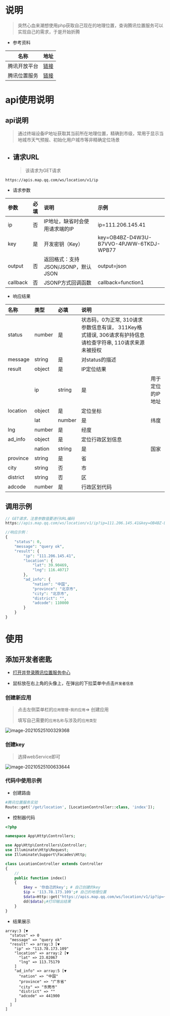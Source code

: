 # 说明

> 突然心血来潮想使用php获取自己现在的地理位置，查询腾讯位置服务可以实现自己的需求，于是开始折腾

- 参考资料

| 名称         | 地址                                                         |
| ------------ | ------------------------------------------------------------ |
| 腾讯开放平台 | [链接](https://wiki.open.qq.com/wiki/%E4%BD%8D%E7%BD%AE%E6%9C%8D%E5%8A%A1) |
| 腾讯位置服务 | [链接](https://lbs.qq.com/service/webService/webServiceGuide/webServiceIp) |



# api使用说明

## api说明

> 通过终端设备IP地址获取其当前所在地理位置，精确到市级，常用于显示当地城市天气预报、初始化用户城市等非精确定位场景

- ## 请求URL

  > 该请求为GET请求

```apl
https://apis.map.qq.com/ws/location/v1/ip
```

- 请求参数 

| 参数     | 必填 | 说明                               | 示例                                    |
| :------- | :--- | :--------------------------------- | :-------------------------------------- |
| ip       | 否   | IP地址，缺省时会使用请求端的IP     | ip=111.206.145.41                       |
| key      | 是   | 开发密钥（Key）                    | key=OB4BZ-D4W3U-B7VVO-4PJWW-6TKDJ-WPB77 |
| output   | 否   | 返回格式：支持JSON/JSONP，默认JSON | output=json                             |
| callback | 否   | JSONP方式回调函数                  | callback=function1                      |

- 响应结果

| 名称     | 类型   | 必填   | 说明                                                         |                  |
| :------- | :----- | :----- | :----------------------------------------------------------- | ---------------- |
| status   | number | 是     | 状态码，0为正常, 310请求参数信息有误， 311Key格式错误, 306请求有护持信息请检查字符串, 110请求来源未被授权 |                  |
| message  | string | 是     | 对status的描述                                               |                  |
| result   | object | 是     | IP定位结果                                                   |                  |
|          | ip     | string | 是                                                           | 用于定位的IP地址 |
| location | object | 是     | 定位坐标                                                     |                  |
|          | lat    | number | 是                                                           | 纬度             |
| lng      | number | 是     | 经度                                                         |                  |
| ad_info  | object | 是     | 定位行政区划信息                                             |                  |
|          | nation | string | 是                                                           | 国家             |
| province | string | 是     | 省                                                           |                  |
| city     | string | 否     | 市                                                           |                  |
| district | string | 否     | 区                                                           |                  |
| adcode   | number | 是     | 行政区划代码                                                 |                  |

## 调用示例

```php
// GET请求，注意参数值要进行URL编码
https://apis.map.qq.com/ws/location/v1/ip?ip=111.206.145.41&key=OB4BZ-D4W3U-B7VVO-4PJWW-6TKDJ-WPB77

//响应示例：
{
    "status": 0,
    "message": "query ok",
    "result": {
        "ip": "111.206.145.41",
        "location": {
            "lat": 39.90469,
            "lng": 116.40717
        },
        "ad_info": {
            "nation": "中国",
            "province": "北京市",
            "city": "北京市",
            "district": "",
            "adcode": 110000
        }
    }
}
```



# 使用

## 添加开发者密匙

- [打开并登录腾讯位置服务中心](https://lbs.qq.com/)

- 鼠标放在右上角的头像上，在弹出的下拉菜单中点击`开发者信息`

### 创建新应用

> 点击左侧菜单栏的`应用管理`-`我的应用`=> 创建应用
>
> 填写自己需要的`应用名称`与涉及的`应用类型`

![image-20210525100329368](https://yaoliuyang-blog-images.oss-cn-beijing.aliyuncs.com/blogImages/image-20210525100329368.png)

### 创建key

> 选择webService即可

![image-20210525100633644](https://yaoliuyang-blog-images.oss-cn-beijing.aliyuncs.com/blogImages/image-20210525100633644.png)

### 代码中使用示例

- 创建路由

```php
#腾讯位置服务实验
Route::get('/get/location', [LocationController::class, 'index']);
```

- 控制器代码

```php
<?php

namespace App\Http\Controllers;

use App\Http\Controllers\Controller;
use Illuminate\Http\Request;
use Illuminate\Support\Facades\Http;

class LocationController extends Controller
{
    //
    public function index()
    {
        $key = '你自己的key'; # 自己创建的key
        $ip = '113.78.173.109';# 自己的地理位置
        $data=Http::get("https://apis.map.qq.com/ws/location/v1/ip?ip={$ip}&key={$key}")->json();# 使用http请求api
        dd($data);#打印输出结果
    }
}

```

- 结果展示

```shell
array:3 [▼
  "status" => 0
  "message" => "query ok"
  "result" => array:3 [▼
    "ip" => "113.78.173.109"
    "location" => array:2 [▼
      "lat" => 23.02067
      "lng" => 113.75179
    ]
    "ad_info" => array:5 [▼
      "nation" => "中国"
      "province" => "广东省"
      "city" => "东莞市"
      "district" => ""
      "adcode" => 441900
    ]
  ]
]
```







